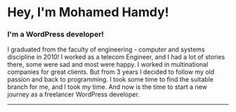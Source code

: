 # Hey, I'm Mohamed Hamdy!


### I'm a WordPress developer!

I graduated from the faculty of engineering - computer and systems discipline in 2010!
I worked as a telecom Engineer, and I had a lot of stories there, some were sad and most were happy.
I worked in multinational companies for great clients.
But from 3 years I decided to follow my old passion and back to programming.
I took some time to find the suitable branch for me, and I took my time.
And now is the time to start a new journey as a freelancer WordPress developer.

---
